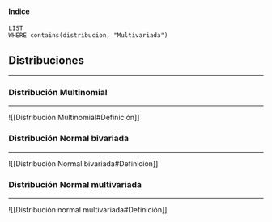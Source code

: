 #### Indice
```dataview
LIST
WHERE contains(distribucion, "Multivariada")
```

## Distribuciones
---

### Distribución Multinomial
---
![[Distribución Multinomial#Definición]]


### Distribución Normal bivariada
---
![[Distribución Normal bivariada#Definición]]


### Distribución Normal multivariada
---
![[Distribución normal multivariada#Definición]]